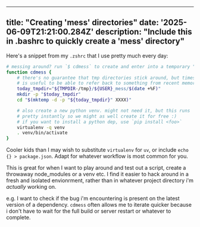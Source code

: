 
---
title: "Creating 'mess' directories"
date: '2025-06-09T21:21:00.284Z'
description: "Include this in .bashrc to quickly create a 'mess' directory"
---

Here's a snippet from my `.zshrc` that I use pretty much every day:


```bash
# messing around? run `$ cdmess` to create and enter into a temporary "mess" directory
function cdmess {
    # there's no guarantee that tmp directories stick around, but timestamping them
    # is useful to be able to refer back to something from recent memory
    today_tmpdir="${TMPDIR-/tmp}/${USER}_mess/$(date +%F)"
    mkdir -p "$today_tmpdir"
    cd "$(mktemp -d -p "${today_tmpdir}" XXXX)"

    # also create a new python venv. might not need it, but this runs
    # pretty instantly so we might as well create it for free :)
    # if you want to install a python dep, use `pip install <foo>`
    virtualenv -q venv
    . venv/bin/activate
}
```

Cooler kids than I may wish to substitute `virtualenv` for `uv`, or include `echo {} > package.json`. Adapt for whatever workflow is most common for you.

This is great for when I want to play around and test out a script, create a throwaway node_modules or a venv etc. I find it easier to hack around in a fresh and isolated envionrment, rather than in whatever project directory i'm _actually_ working on. 

e.g. I want to check if the bug i'm encountering is present on the latest version of a dependency. `cdmess` often allows me to iterate quicker because i don't have to wait for the full build or server restart or whatever to complete.
